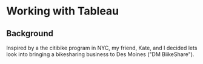 # Working with Tableau

## Background
Inspired by a the citibike program in NYC, my friend, Kate, and I decided lets look into bringing a bikesharing business to Des Moines ("DM BiikeShare"). 